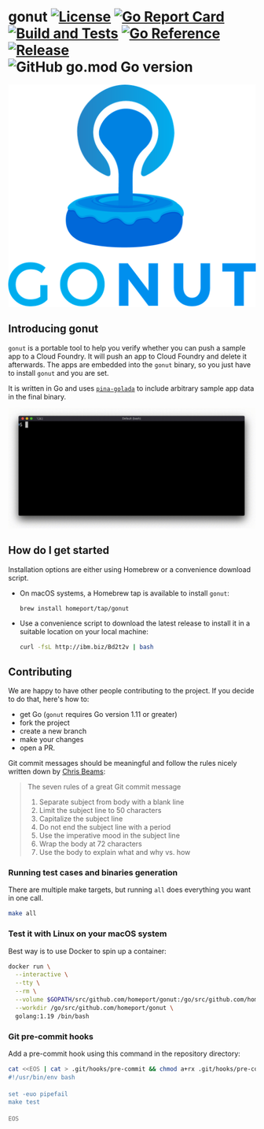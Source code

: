 # gonut [![License](https://img.shields.io/github/license/homeport/gonut.svg)](https://github.com/homeport/gonut/blob/main/LICENSE) [![Go Report Card](https://goreportcard.com/badge/github.com/homeport/gonut)](https://goreportcard.com/report/github.com/homeport/gonut) [![Build and Tests](https://github.com/homeport/gonut/workflows/Build%20and%20Tests/badge.svg)](https://github.com/homeport/gonut/actions?query=workflow%3A%22Build+and+Tests%22) [![Go Reference](https://pkg.go.dev/badge/github.com/homeport/gonut.svg)](https://pkg.go.dev/github.com/homeport/gonut) [![Release](https://img.shields.io/github/release/homeport/gonut.svg)](https://github.com/homeport/gonut/releases/latest) ![GitHub go.mod Go version](https://img.shields.io/github/go-mod/go-version/homeport/gonut)

![gonut](.docs/logo.png?raw=true "Gonut logo - molten chocolate covering a donut")

## Introducing gonut

`gonut` is a portable tool to help you verify whether you can push a sample app to a Cloud Foundry. It will push an app to Cloud Foundry and delete it afterwards. The apps are embedded into the `gonut` binary, so you just have to install `gonut` and you are set.

It is written in Go and uses [`pina-golada`](https://github.com/homeport/pina-golada) to include arbitrary sample app data in the final binary.

![gonut example](assets/images/gonut-example.gif?raw=true "Example of gonut pushing a sample app to Pivotal Cloud Foundry")

## How do I get started

Installation options are either using Homebrew or a convenience download script.

- On macOS systems, a Homebrew tap is available to install `gonut`:

  ```sh
  brew install homeport/tap/gonut
  ```

- Use a convenience script to download the latest release to install it in a suitable location on your local machine:

  ```sh
  curl -fsL http://ibm.biz/Bd2t2v | bash
  ```

## Contributing

We are happy to have other people contributing to the project. If you decide to do that, here's how to:

- get Go (`gonut` requires Go version 1.11 or greater)
- fork the project
- create a new branch
- make your changes
- open a PR.

Git commit messages should be meaningful and follow the rules nicely written down by [Chris Beams](https://chris.beams.io/posts/git-commit/):
> The seven rules of a great Git commit message
>
> 1. Separate subject from body with a blank line
> 1. Limit the subject line to 50 characters
> 1. Capitalize the subject line
> 1. Do not end the subject line with a period
> 1. Use the imperative mood in the subject line
> 1. Wrap the body at 72 characters
> 1. Use the body to explain what and why vs. how

### Running test cases and binaries generation

There are multiple make targets, but running `all` does everything you want in one call.

```sh
make all
```

### Test it with Linux on your macOS system

Best way is to use Docker to spin up a container:

```sh
docker run \
  --interactive \
  --tty \
  --rm \
  --volume $GOPATH/src/github.com/homeport/gonut:/go/src/github.com/homeport/gonut \
  --workdir /go/src/github.com/homeport/gonut \
  golang:1.19 /bin/bash
```

### Git pre-commit hooks

Add a pre-commit hook using this command in the repository directory:

```sh
cat <<EOS | cat > .git/hooks/pre-commit && chmod a+rx .git/hooks/pre-commit
#!/usr/bin/env bash

set -euo pipefail
make test

EOS
```
